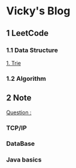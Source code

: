 # Vicky's Blog

## 1 LeetCode 

### 1.1 Data Structure

[1. Trie](https://github.com/sbchengyiwei/sbchengyiwei.github.io/blob/main/Trie/trie.md)



### 1.2 Algorithm

## 2 Note
 [Question : ](https://osjobs.net/topk/%E8%85%BE%E8%AE%AF/)

### TCP/IP
### DataBase
### Java basics
